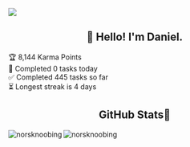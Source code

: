 ![](https://komarev.com/ghpvc/?username=NorskNoobing&style=flat-square)

<h2 align="center">👋 Hello! I'm Daniel.</h2>
<p align="center">
  <!--
  <a href="https://blog.athulcyriac.in">Website</a> 
  • -->

  <!-- TODO-IST:START -->
🏆  8,144 Karma Points           
🌸  Completed 0 tasks today           
✅  Completed 445 tasks so far           
⏳  Longest streak is 4 days
<!-- TODO-IST:END -->
</p>

<h2 align="center">GitHub Stats🐙</h2>
<p><img align="left" src="https://github-readme-stats.vercel.app/api?username=norsknoobing&show_icons=true&theme=dracula&locale=en&count_private=true&rank_icon=github" alt="norsknoobing" /></p>
<p><img align="center" src="https://github-readme-stats.vercel.app/api/top-langs?username=norsknoobing&show_icons=true&theme=dracula&locale=en&layout=compact" alt="norsknoobing" /></p>
